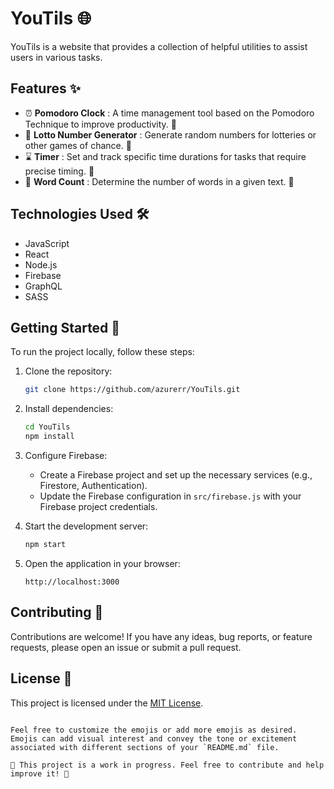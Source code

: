 
# YouTils 🌐

YouTils is a website that provides a collection of helpful utilities to assist users in various tasks.

## Features ✨

- ⏰ **Pomodoro Clock** : A time management tool based on the Pomodoro Technique to improve productivity. 🚧
- 🎲 **Lotto Number Generator** : Generate random numbers for lotteries or other games of chance. 🚧
- ⌛ **Timer** : Set and track specific time durations for tasks that require precise timing. 🚧
- 🔢 **Word Count** : Determine the number of words in a given text. 🚧

## Technologies Used 🛠️

- JavaScript
- React
- Node.js
- Firebase
- GraphQL
- SASS

## Getting Started 🚀

To run the project locally, follow these steps:

1. Clone the repository:
   ```bash
   git clone https://github.com/azurerr/YouTils.git
   ```

2. Install dependencies:
   ```bash
   cd YouTils
   npm install
   ```

3. Configure Firebase:
   - Create a Firebase project and set up the necessary services (e.g., Firestore, Authentication).
   - Update the Firebase configuration in `src/firebase.js` with your Firebase project credentials.

4. Start the development server:
   ```bash
   npm start
   ```

5. Open the application in your browser:
   ```
   http://localhost:3000
   ```

## Contributing 🤝

Contributions are welcome! If you have any ideas, bug reports, or feature requests, please open an issue or submit a pull request.

## License 📄

This project is licensed under the [MIT License](LICENSE).
```

Feel free to customize the emojis or add more emojis as desired. Emojis can add visual interest and convey the tone or excitement associated with different sections of your `README.md` file.

🚧 This project is a work in progress. Feel free to contribute and help improve it! 🚧